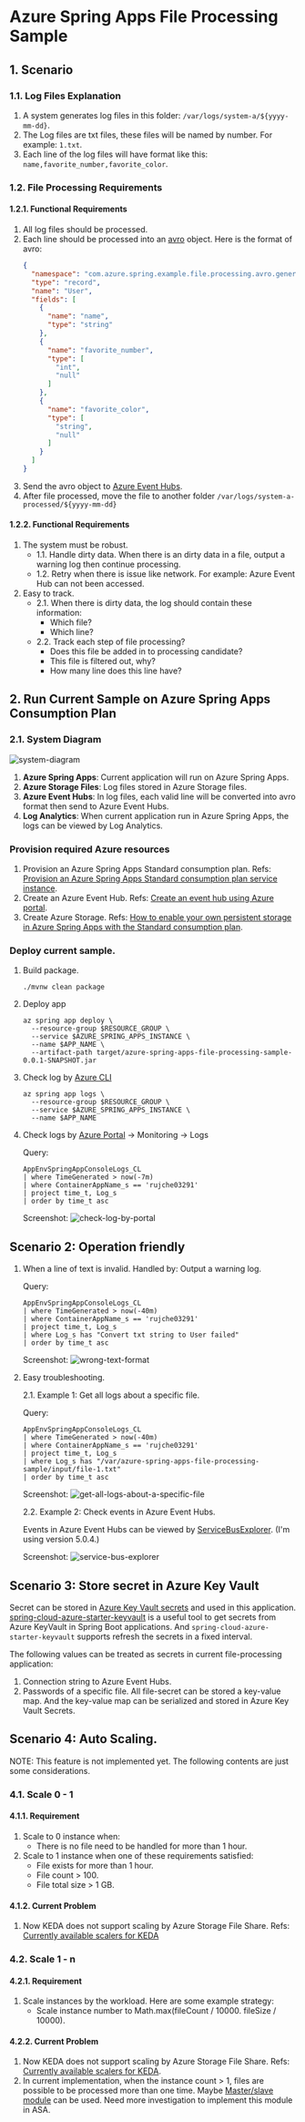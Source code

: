 # Azure Spring Apps File Processing Sample

## 1. Scenario

### 1.1. Log Files Explanation

1. A system generates log files in this folder: `/var/logs/system-a/${yyyy-mm-dd}`. 
2. The Log files are txt files, these files will be named by number. For example: `1.txt`.
3. Each line of the log files will have format like this: `name,favorite_number,favorite_color`.

### 1.2. File Processing Requirements

#### 1.2.1. Functional Requirements
1. All log files should be processed.
2. Each line should be processed into an [avro](https://avro.apache.org/docs/1.11.1/) object. Here is the format of avro:
   ```json
   {
     "namespace": "com.azure.spring.example.file.processing.avro.generated",
     "type": "record",
     "name": "User",
     "fields": [
       {
         "name": "name",
         "type": "string"
       },
       {
         "name": "favorite_number",
         "type": [
           "int",
           "null"
         ]
       },
       {
         "name": "favorite_color",
         "type": [
           "string",
           "null"
         ]
       }
     ]
   }
   ```
3. Send the avro object to [Azure Event Hubs](https://learn.microsoft.com/en-us/azure/event-hubs/event-hubs-about).
4. After file processed, move the file to another folder `/var/logs/system-a-processed/${yyyy-mm-dd}`

#### 1.2.2. Functional Requirements
1. The system must be robust. 
   - 1.1. Handle dirty data. When there is an dirty data in a file, output a warning log then continue processing.
   - 1.2. Retry when there is issue like network. For example: Azure Event Hub can not been accessed.
2. Easy to track.
   - 2.1. When there is dirty data, the log should contain these information:
      - Which file?
      - Which line?
   - 2.2. Track each step of file processing?
      - Does this file be added in to processing candidate?
      - This file is filtered out, why?
      - How many line does this line have?

## 2. Run Current Sample on Azure Spring Apps Consumption Plan

### 2.1. System Diagram

   ![system-diagram](./pictures/system-diagram.png)

1. **Azure Spring Apps**: Current application will run on Azure Spring Apps.
2. **Azure Storage Files**: Log files stored in Azure Storage files.
3. **Azure Event Hubs**: In log files, each valid line will be converted into avro format then send to Azure Event Hubs. 
4. **Log Analytics**: When current application run in Azure Spring Apps, the logs can be viewed by Log Analytics.

### Provision required Azure resources
1. Provision an Azure Spring Apps Standard consumption plan. Refs: [Provision an Azure Spring Apps Standard consumption plan service instance](https://learn.microsoft.com/en-us/azure/spring-apps/quickstart-provision-standard-consumption-service-instance?tabs=Azure-portal).
2. Create an Azure Event Hub. Refs: [Create an event hub using Azure portal](https://learn.microsoft.com/en-us/azure/event-hubs/event-hubs-create).
3. Create Azure Storage. Refs: [How to enable your own persistent storage in Azure Spring Apps with the Standard consumption plan](https://learn.microsoft.com/en-us/azure/spring-apps/how-to-custom-persistent-storage-with-standard-consumption).

### Deploy current sample.
1. Build package.
   ```shell
   ./mvnw clean package
   ```
2. Deploy app
   ```shell
   az spring app deploy \
     --resource-group $RESOURCE_GROUP \
     --service $AZURE_SPRING_APPS_INSTANCE \
     --name $APP_NAME \
     --artifact-path target/azure-spring-apps-file-processing-sample-0.0.1-SNAPSHOT.jar
   ```
3. Check log by [Azure CLI](https://learn.microsoft.com/en-us/cli/azure/)
   ```shell
   az spring app logs \
     --resource-group $RESOURCE_GROUP \
     --service $AZURE_SPRING_APPS_INSTANCE \
     --name $APP_NAME
   ```
4. Check logs by [Azure Portal](https://ms.portal.azure.com/) -> Monitoring -> Logs
 
   Query:
   ```
   AppEnvSpringAppConsoleLogs_CL
   | where TimeGenerated > now(-7m)
   | where ContainerAppName_s == 'rujche03291'
   | project time_t, Log_s
   | order by time_t asc
   ```

   Screenshot:
   ![check-log-by-portal](./pictures/check-log-by-portal.png)

## Scenario 2: Operation friendly

1. When a line of text is invalid. Handled by: Output a warning log.

   Query:
   ```
   AppEnvSpringAppConsoleLogs_CL
   | where TimeGenerated > now(-40m)
   | where ContainerAppName_s == 'rujche03291'
   | project time_t, Log_s
   | where Log_s has "Convert txt string to User failed"
   | order by time_t asc
   ```

   Screenshot:
   ![wrong-text-format](./pictures/wrong-text-format.png)

2. Easy troubleshooting. 

   2.1. Example 1: Get all logs about a specific file.

   Query:
   ```
   AppEnvSpringAppConsoleLogs_CL
   | where TimeGenerated > now(-40m)
   | where ContainerAppName_s == 'rujche03291'
   | project time_t, Log_s
   | where Log_s has "/var/azure-spring-apps-file-processing-sample/input/file-1.txt"
   | order by time_t asc
   ```

   Screenshot:
   ![get-all-logs-about-a-specific-file](./pictures/get-all-logs-about-a-specific-file.png)

   2.2. Example 2: Check events in Azure Event Hubs.
   
   Events in Azure Event Hubs can be viewed by [ServiceBusExplorer](https://github.com/paolosalvatori/ServiceBusExplorer). (I'm using version 5.0.4.)

   Screenshot:
   ![service-bus-explorer](./pictures/service-bus-explorer.png)

## Scenario 3: Store secret in Azure Key Vault

Secret can be stored in [Azure Key Vault secrets](https://learn.microsoft.com/en-us/azure/key-vault/secrets/about-secrets) and used in this application. [spring-cloud-azure-starter-keyvault](https://learn.microsoft.com/en-us/azure/developer/java/spring-framework/configure-spring-boot-starter-java-app-with-azure-key-vault) is a useful tool to get secrets from Azure KeyVault in Spring Boot applications. And `spring-cloud-azure-starter-keyvault` supports refresh the secrets in a fixed interval.

The following values can be treated as secrets in current file-processing application:
1. Connection string to Azure Event Hubs.
2. Passwords of a specific file. All file-secret can be stored a key-value map. And the key-value map can be serialized and stored in Azure Key Vault Secrets. 

## Scenario 4: Auto Scaling.

NOTE: This feature is not implemented yet. The following contents are just some considerations.

### 4.1. Scale 0 - 1

#### 4.1.1. Requirement

1. Scale to 0 instance when:
   - There is no file need to be handled for more than 1 hour. 
2. Scale to 1 instance when one of these requirements satisfied:
   - File exists for more than 1 hour.
   - File count > 100.
   - File total size > 1 GB.

#### 4.1.2. Current Problem
1. Now KEDA does not support scaling by Azure Storage File Share. Refs: [Currently available scalers for KEDA](https://keda.sh/docs/2.9/scalers/)

### 4.2. Scale 1 - n

#### 4.2.1. Requirement

1. Scale instances by the workload. Here are some example strategy:
    - Scale instance number to Math.max(fileCount / 10000. fileSize / 10000).

#### 4.2.2. Current Problem
1. Now KEDA does not support scaling by Azure Storage File Share. Refs: [Currently available scalers for KEDA](https://keda.sh/docs/2.9/scalers/).
2. In current implementation, when the instance count > 1, files are possible to be processed more than one time. Maybe [Master/slave module](https://en.wikipedia.org/wiki/Master/slave_(technology)) can be used. Need more investigation to implement this module in ASA.

